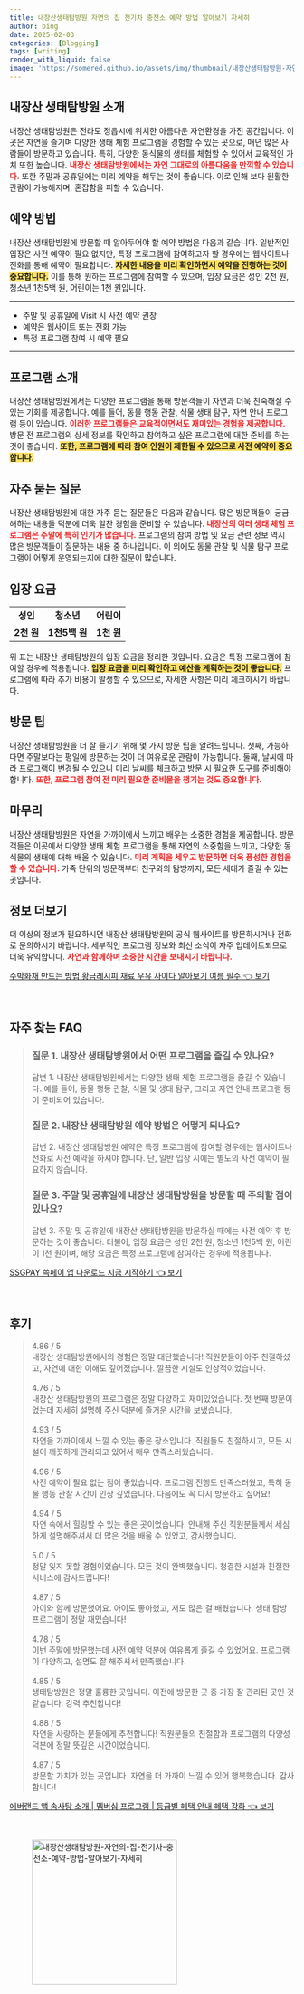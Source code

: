 ```yaml
---
title: 내장산생태탐방원 자연의 집 전기차 충전소 예약 방법 알아보기 자세히
author: bing
date: 2025-02-03
categories: [Blogging]
tags: [writing]
render_with_liquid: false
image: 'https://somered.github.io/assets/img/thumbnail/내장산생태탐방원-자연의-집-전기차-충전소-예약-방법-알아보기-자세히.webp'
---
```



<h2 id='내장산_생태탐방원_소개'>내장산 생태탐방원 소개</h2>

<p>내장산 생태탐방원은 전라도 정읍시에 위치한 아름다운 자연환경을 가진 공간입니다. 이곳은 자연을 즐기며 다양한 생태 체험 프로그램을 경험할 수 있는 곳으로, 매년 많은 사람들이 방문하고 있습니다. 특히, 다양한 동식물의 생태를 체험할 수 있어서 교육적인 가치 또한 높습니다. <b><span style="color: #ee2323;">내장산 생태탐방원에서는 자연 그대로의 아름다움을 만끽할 수 있습니다.</span></b> 또한 주말과 공휴일에는 미리 예약을 해두는 것이 좋습니다. 이로 인해 보다 원활한 관람이 가능해지며, 혼잡함을 피할 수 있습니다.</p>

<h2 id='예약_방법'>예약 방법</h2>

<p>내장산 생태탐방원에 방문할 때 알아두어야 할 예약 방법은 다음과 같습니다. 일반적인 입장은 사전 예약이 필요 없지만, 특정 프로그램에 참여하고자 할 경우에는 웹사이트나 전화를 통해 예약이 필요합니다. <b><span style="background-color: #ffe066;">자세한 내용을 미리 확인하면서 예약을 진행하는 것이 중요합니다.</span></b> 이를 통해 원하는 프로그램에 참여할 수 있으며, 입장 요금은 성인 2천 원, 청소년 1천5백 원, 어린이는 1천 원입니다.</p>

<hr />

<ul>
    <li>주말 및 공휴일에 Visit 시 사전 예약 권장</li>
    <li>예약은 웹사이트 또는 전화 가능</li>
    <li>특정 프로그램 참여 시 예약 필요</li>
</ul>

<hr />

<h2 id='프로그램_소개'>프로그램 소개</h2>

<p>내장산 생태탐방원에서는 다양한 프로그램을 통해 방문객들이 자연과 더욱 친숙해질 수 있는 기회를 제공합니다. 예를 들어, 동물 행동 관찰, 식물 생태 탐구, 자연 안내 프로그램 등이 있습니다. <b><span style="color: #ee2323;">이러한 프로그램들은 교육적이면서도 재미있는 경험을 제공합니다.</span></b> 방문 전 프로그램의 상세 정보를 확인하고 참여하고 싶은 프로그램에 대한 준비를 하는 것이 좋습니다. <b><span style="background-color: #ffe066;">또한, 프로그램에 따라 참여 인원이 제한될 수 있으므로 사전 예약이 중요합니다.</span></b></p>

<h2 id='자주_묻는_질문'>자주 묻는 질문</h2>

<p>내장산 생태탐방원에 대한 자주 묻는 질문들은 다음과 같습니다. 많은 방문객들이 궁금해하는 내용들 덕분에 더욱 알찬 경험을 준비할 수 있습니다. <b><span style="color: #ee2323;">내장산의 여러 생태 체험 프로그램은 주말에 특히 인기가 많습니다.</span></b> 프로그램의 참여 방법 및 요금 관련 정보 역시 많은 방문객들이 질문하는 내용 중 하나입니다. 이 외에도 동물 관찰 및 식물 탐구 프로그램이 어떻게 운영되는지에 대한 질문이 많습니다.</p>

<h2 id='입장_요금'>입장 요금</h2>

<table>
    <tr>
        <td style="text-align: center; height: 17px;"><b>성인</b></td>
        <td style="text-align: center; height: 17px;"><b>청소년</b></td>
        <td style="text-align: center; height: 17px;"><b>어린이</b></td>
    </tr>
    <tr>
        <td style="text-align: center; height: 17px;"><b>2천 원</b></td>
        <td style="text-align: center; height: 17px;"><b>1천5백 원</b></td>
        <td style="text-align: center; height: 17px;"><b>1천 원</b></td>
    </tr>
</table>

<p>위 표는 내장산 생태탐방원의 입장 요금을 정리한 것입니다. 요금은 특정 프로그램에 참여할 경우에 적용됩니다. <b><span style="background-color: #ffe066;">입장 요금을 미리 확인하고 예산을 계획하는 것이 좋습니다.</span></b> 프로그램에 따라 추가 비용이 발생할 수 있으므로, 자세한 사항은 미리 체크하시기 바랍니다.</p>

<h2 id='방문_팁'>방문 팁</h2>

<p>내장산 생태탐방원을 더 잘 즐기기 위해 몇 가지 방문 팁을 알려드립니다. 첫째, 가능하다면 주말보다는 평일에 방문하는 것이 더 여유로운 관람이 가능합니다. 둘째, 날씨에 따라 프로그램이 변경될 수 있으니 미리 날씨를 체크하고 방문 시 필요한 도구를 준비해야 합니다. <b><span style="color: #ee2323;">또한, 프로그램 참여 전 미리 필요한 준비물을 챙기는 것도 중요합니다.</span></b></p>

<h2 id='마무리'>마무리</h2>

<p>내장산 생태탐방원은 자연을 가까이에서 느끼고 배우는 소중한 경험을 제공합니다. 방문객들은 이곳에서 다양한 생태 체험 프로그램을 통해 자연의 소중함을 느끼고, 다양한 동식물의 생태에 대해 배울 수 있습니다. <b><span style="color: #ee2323;">미리 계획을 세우고 방문하면 더욱 풍성한 경험을 할 수 있습니다.</span></b> 가족 단위의 방문객부터 친구와의 탐방까지, 모든 세대가 즐길 수 있는 곳입니다.</p>

<h2 id='정보_더보기'>정보 더보기</h2>

<p>더 이상의 정보가 필요하시면 내장산 생태탐방원의 공식 웹사이트를 방문하시거나 전화로 문의하시기 바랍니다. 세부적인 프로그램 정보와 최신 소식이 자주 업데이트되므로 더욱 유익합니다. <b><span style="color: #ee2323;">자연과 함께하며 소중한 시간을 보내시기 바랍니다.</span></b></p>


<p><a class="click-button" title="수박화채 만드는 방법 황금레시피 재료 우유 사이다 알아보기 여름 필수" href="https://somered.github.io/posts/%EC%88%98%EB%B0%95%ED%99%94%EC%B1%84-%EB%A7%8C%EB%93%9C%EB%8A%94-%EB%B0%A9%EB%B2%95-%ED%99%A9%EA%B8%88%EB%A0%88%EC%8B%9C%ED%94%BC-%EC%9E%AC%EB%A3%8C-%EC%9A%B0%EC%9C%A0-%EC%82%AC%EC%9D%B4%EB%8B%A4-%EC%95%8C%EC%95%84%EB%B3%B4%EA%B8%B0-%EC%97%AC%EB%A6%84-%ED%95%84%EC%88%98/" rel="dofollow">수박화채 만드는 방법 황금레시피 재료 우유 사이다 알아보기 여름 필수 👈 보기</a></p><br>
<h2 id='자주_찾는_FAQ'>자주 찾는 FAQ</h2>
<div itemscope="" itemtype="https://schema.org/FAQPage"> 
<blockquote> 
<div itemscope="" itemprop="mainEntity" itemtype="https://schema.org/Question"> 
<h3 itemprop="name">질문 1. 내장산 생태탐방원에서 어떤 프로그램을 즐길 수 있나요?</h3> 
<div itemscope="" itemprop="acceptedAnswer" itemtype="https://schema.org/Answer"> 
<span itemprop="text"> 
<p>답변 1. 내장산 생태탐방원에서는 다양한 생태 체험 프로그램을 즐길 수 있습니다. 예를 들어, 동물 행동 관찰, 식물 및 생태 탐구, 그리고 자연 안내 프로그램 등이 준비되어 있습니다.</p> 
</span> </div> </div> 

<div itemscope="" itemprop="mainEntity" itemtype="https://schema.org/Question"> 
<h3 itemprop="name">질문 2. 내장산 생태탐방원 예약 방법은 어떻게 되나요?</h3> 
<div itemscope="" itemprop="acceptedAnswer" itemtype="https://schema.org/Answer"> 
<span itemprop="text"> 
<p>답변 2. 내장산 생태탐방원 예약은 특정 프로그램에 참여할 경우에는 웹사이트나 전화로 사전 예약을 하셔야 합니다. 단, 일반 입장 시에는 별도의 사전 예약이 필요하지 않습니다.</p> 
</span> </div> </div> 

<div itemscope="" itemprop="mainEntity" itemtype="https://schema.org/Question"> 
<h3 itemprop="name">질문 3. 주말 및 공휴일에 내장산 생태탐방원을 방문할 때 주의할 점이 있나요?</h3> 
<div itemscope="" itemprop="acceptedAnswer" itemtype="https://schema.org/Answer"> 
<span itemprop="text"> 
<p>답변 3. 주말 및 공휴일에 내장산 생태탐방원을 방문하실 때에는 사전 예약 후 방문하는 것이 좋습니다. 더불어, 입장 요금은 성인 2천 원, 청소년 1천5백 원, 어린이 1천 원이며, 해당 요금은 특정 프로그램에 참여하는 경우에 적용됩니다.</p> 
</span> </div> </div> 

<p></blockquote> 
</div></p>
<p><a class="click-button" title="SSGPAY 쓱페이 앱 다운로드 지금 시작하기" href="https://somered.github.io/posts/SSGPAY-%EC%93%B1%ED%8E%98%EC%9D%B4-%EC%95%B1-%EB%8B%A4%EC%9A%B4%EB%A1%9C%EB%93%9C-%EC%A7%80%EA%B8%88-%EC%8B%9C%EC%9E%91%ED%95%98%EA%B8%B0/" rel="dofollow">SSGPAY 쓱페이 앱 다운로드 지금 시작하기 👈 보기</a></p><br>
<h2 id='후기'>후기</h2>
<div itemscope itemtype="https://schema.org/Product">
  <blockquote>
  <div itemprop="review" itemscope itemtype="https://schema.org/Review">
      <div itemprop="reviewRating" itemscope itemtype="https://schema.org/Rating"> <span itemprop="ratingValue">4.86</span> / <span itemprop="bestRating">5</span> </div>
      <span itemprop="reviewBody">내장산 생태탐방원에서의 경험은 정말 대단했습니다! 직원분들이 아주 친절하셨고, 자연에 대한 이해도 깊어졌습니다. 깔끔한 시설도 인상적이었습니다.</span>
  </div>
  <br>
  <div itemprop="review" itemscope itemtype="https://schema.org/Review">
      <div itemprop="reviewRating" itemscope itemtype="https://schema.org/Rating"> <span itemprop="ratingValue">4.76</span> / <span itemprop="bestRating">5</span> </div>
      <span itemprop="reviewBody">내장산 생태탐방원의 프로그램은 정말 다양하고 재미있었습니다. 첫 번째 방문이었는데 자세히 설명해 주신 덕분에 즐거운 시간을 보냈습니다.</span>
  </div>
  <br>
  <div itemprop="review" itemscope itemtype="https://schema.org/Review">
      <div itemprop="reviewRating" itemscope itemtype="https://schema.org/Rating"> <span itemprop="ratingValue">4.93</span> / <span itemprop="bestRating">5</span> </div>
      <span itemprop="reviewBody">자연을 가까이에서 느낄 수 있는 좋은 장소입니다. 직원들도 친절하시고, 모든 시설이 깨끗하게 관리되고 있어서 매우 만족스러웠습니다.</span>
  </div>
  <br>
  <div itemprop="review" itemscope itemtype="https://schema.org/Review">
      <div itemprop="reviewRating" itemscope itemtype="https://schema.org/Rating"> <span itemprop="ratingValue">4.96</span> / <span itemprop="bestRating">5</span> </div>
      <span itemprop="reviewBody">사전 예약이 필요 없는 점이 좋았습니다. 프로그램 진행도 만족스러웠고, 특히 동물 행동 관찰 시간이 인상 깊었습니다. 다음에도 꼭 다시 방문하고 싶어요!</span>
  </div>
  <br>
  <div itemprop="review" itemscope itemtype="https://schema.org/Review">
      <div itemprop="reviewRating" itemscope itemtype="https://schema.org/Rating"> <span itemprop="ratingValue">4.94</span> / <span itemprop="bestRating">5</span> </div>
      <span itemprop="reviewBody">자연 속에서 힐링할 수 있는 좋은 곳이었습니다. 안내해 주신 직원분들께서 세심하게 설명해주셔서 더 많은 것을 배울 수 있었고, 감사했습니다.</span>
  </div>
  <br>
  <div itemprop="review" itemscope itemtype="https://schema.org/Review">
      <div itemprop="reviewRating" itemscope itemtype="https://schema.org/Rating"> <span itemprop="ratingValue">5.0</span> / <span itemprop="bestRating">5</span> </div>
      <span itemprop="reviewBody">정말 잊지 못할 경험이었습니다. 모든 것이 완벽했습니다. 청결한 시설과 친절한 서비스에 감사드립니다!</span>
  </div>
  <br>
  <div itemprop="review" itemscope itemtype="https://schema.org/Review">
      <div itemprop="reviewRating" itemscope itemtype="https://schema.org/Rating"> <span itemprop="ratingValue">4.87</span> / <span itemprop="bestRating">5</span> </div>
      <span itemprop="reviewBody">아이와 함께 방문했어요. 아이도 좋아했고, 저도 많은 걸 배웠습니다. 생태 탐방 프로그램이 정말 재밌습니다!</span>
  </div>
  <br>
  <div itemprop="review" itemscope itemtype="https://schema.org/Review">
      <div itemprop="reviewRating" itemscope itemtype="https://schema.org/Rating"> <span itemprop="ratingValue">4.78</span> / <span itemprop="bestRating">5</span> </div>
      <span itemprop="reviewBody">이번 주말에 방문했는데 사전 예약 덕분에 여유롭게 즐길 수 있었어요. 프로그램이 다양하고, 설명도 잘 해주셔서 만족했습니다.</span>
  </div>
  <br>
  <div itemprop="review" itemscope itemtype="https://schema.org/Review">
      <div itemprop="reviewRating" itemscope itemtype="https://schema.org/Rating"> <span itemprop="ratingValue">4.85</span> / <span itemprop="bestRating">5</span> </div>
      <span itemprop="reviewBody">생태탐방원은 정말 훌륭한 곳입니다. 이전에 방문한 곳 중 가장 잘 관리된 곳인 것 같습니다. 강력 추천합니다!</span>
  </div>
  <br>
  <div itemprop="review" itemscope itemtype="https://schema.org/Review">
      <div itemprop="reviewRating" itemscope itemtype="https://schema.org/Rating"> <span itemprop="ratingValue">4.88</span> / <span itemprop="bestRating">5</span> </div>
      <span itemprop="reviewBody">자연을 사랑하는 분들에게 추천합니다! 직원분들의 친절함과 프로그램의 다양성 덕분에 정말 뜻깊은 시간이었습니다.</span>
  </div>
  <br>
  <div itemprop="review" itemscope itemtype="https://schema.org/Review">
      <div itemprop="reviewRating" itemscope itemtype="https://schema.org/Rating"> <span itemprop="ratingValue">4.87</span> / <span itemprop="bestRating">5</span> </div>
      <span itemprop="reviewBody">방문할 가치가 있는 곳입니다. 자연을 더 가까이 느낄 수 있어 행복했습니다. 감사합니다!</span>
  </div>
  </blockquote>
</div>
<p><a class="click-button" title="에버랜드 앱 솜사탕 소개 | 멤버십 프로그램 | 등급별 혜택 안내 혜택 강화" href="https://somered.github.io/posts/%EC%97%90%EB%B2%84%EB%9E%9C%EB%93%9C-%EC%95%B1-%EC%86%9C%EC%82%AC%ED%83%95-%EC%86%8C%EA%B0%9C-%EB%A9%A4%EB%B2%84%EC%8B%AD-%ED%94%84%EB%A1%9C%EA%B7%B8%EB%9E%A8-%EB%93%B1%EA%B8%89%EB%B3%84-%ED%98%9C%ED%83%9D-%EC%95%88%EB%82%B4-%ED%98%9C%ED%83%9D-%EA%B0%95%ED%99%94/" rel="dofollow">에버랜드 앱 솜사탕 소개 | 멤버십 프로그램 | 등급별 혜택 안내 혜택 강화 👈 보기</a></p><br>
<figure class="image"><img src="https://somered.github.io/assets/img/thumbnail/내장산생태탐방원-자연의-집-전기차-충전소-예약-방법-알아보기-자세히.webp" alt="내장산생태탐방원-자연의-집-전기차-충전소-예약-방법-알아보기-자세히" width="256" height="256"></figure>